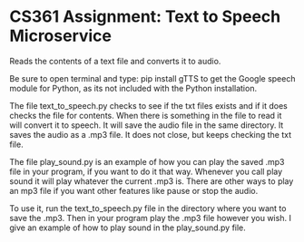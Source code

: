 # CS361 Assignment: Text to Speech Microservice 

Reads the contents of a text file and converts it to audio. 

Be sure to open terminal and type: pip install gTTS to get the Google speech module for Python, as its not included with the Python installation. 

The file text_to_speech.py checks to see if the txt files exists and if it does checks the file for contents. When there is something in the file to read it will convert it to speech. It will save the audio file in the same directory. It saves the audio as a .mp3 file. It does not close, but keeps checking the txt file. 

The file play_sound.py is an example of how you can play the saved .mp3 file in your program, if you want to do it that way. Whenever you call play sound it will play whatever the current .mp3 is. There are other ways to play an mp3 file if you want other features like pause or stop the audio.

To use it, run the text_to_speech.py file in the directory where you want to save the .mp3. Then in your program play the .mp3 file however you wish. I give an example of how to play sound in the play_sound.py file. 
